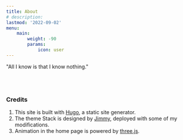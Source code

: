 ```yaml
---
title: About
# description:
lastmod: '2022-09-02'
menu:
    main: 
        weight: -90
        params:
            icon: user
---
```


"All I know is that I know nothing."

\
&nbsp;

### Credits
1. This site is built with [Hugo](!https://gohugo.io/), a static site generator. 
2. The theme Stack is designed by [Jimmy](https://jimmycai.com/), deployed with some of my modifications. 
3. Animation in the home page is powered by [three.js](https://threejs.org/). 